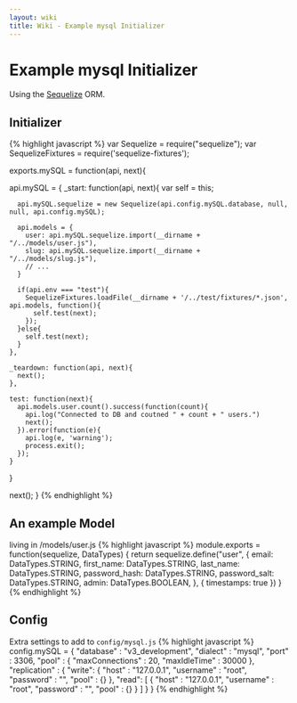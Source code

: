 ```yaml
---
layout: wiki
title: Wiki - Example mysql Initializer
---
```


# Example mysql Initializer

Using the [Sequelize](http://sequelizejs.com/) ORM.

## Initializer

{% highlight javascript %}
var Sequelize = require("sequelize");
var SequelizeFixtures = require('sequelize-fixtures');

exports.mySQL = function(api, next){

  api.mySQL = {
    _start: function(api, next){
      var self = this;

      api.mySQL.sequelize = new Sequelize(api.config.mySQL.database, null, null, api.config.mySQL);

      api.models = {
        user: api.mySQL.sequelize.import(__dirname + "/../models/user.js"),
        slug: api.mySQL.sequelize.import(__dirname + "/../models/slug.js"),
        // ...
      }

      if(api.env === "test"){  
        SequelizeFixtures.loadFile(__dirname + '/../test/fixtures/*.json', api.models, function(){
          self.test(next);
        });
      }else{
        self.test(next);
      }
    },

    _teardown: function(api, next){
      next();
    },

    test: function(next){
      api.models.user.count().success(function(count){
        api.log("Connected to DB and coutned " + count + " users.")
        next();
      }).error(function(e){
        api.log(e, 'warning');
        process.exit();
      });
    }
  }

  next();
}
{% endhighlight %}

## An example Model
living in /models/user.js
{% highlight javascript %}
module.exports = function(sequelize, DataTypes) {
  return sequelize.define("user", {
    email:         DataTypes.STRING,
    first_name:    DataTypes.STRING,
    last_name:     DataTypes.STRING,
    password_hash: DataTypes.STRING,
    password_salt: DataTypes.STRING,
    admin: DataTypes.BOOLEAN,
  }, {
    timestamps:  true
  })
}
{% endhighlight %}

## Config
Extra settings to add to `config/mysql.js`
{% highlight javascript %}
config.mySQL = {
  "database"    : "v3_development",
  "dialect"     : "mysql",
  "port"        : 3306,
  "pool"        : {
    "maxConnections" : 20,
    "maxIdleTime"    : 30000
  },
  "replication" : {
    "write": {
      "host"     : "127.0.0.1",
      "username" : "root",
      "password" : "",
      "pool"     : {}
    },
    "read": [
      {
        "host"     : "127.0.0.1",
        "username" : "root",
        "password" : "",
        "pool"     : {}
      }
    ]
  }
}
{% endhighlight %}
